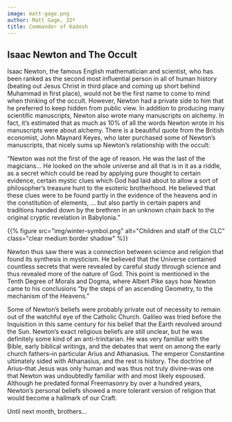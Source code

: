 ```yaml
---
image: matt-gage.png
author: Matt Gage, 32º
title: Commander of Kadosh
---
```


## Isaac Newton and The Occult

Isaac Newton, the famous English mathematician and scientist, who has been ranked as the second most influential person in all of human history (beating out Jesus Christ in third place and coming up short behind Muhammad in first place), would not be the first name to come to mind when thinking of the occult.  However, Newton had a private side to him that he preferred to keep hidden from public view.  In addition to producing many scientific manuscripts, Newton also wrote many manuscripts on alchemy.  In fact, it’s estimated that as much as 10% of all the words Newton wrote in his manuscripts were about alchemy.  There is a beautiful quote from the British economist, John Maynard Keyes, who later purchased some of Newton’s manuscripts, that nicely sums up Newton’s relationship with the occult:

“Newton was not the first of the age of reason.  He was the last of the magicians… He looked on the whole universe and all that is in it as a riddle, as a secret which could be read by applying pure thought to certain evidence, certain mystic clues which God had laid about to allow a sort of philosopher’s treasure hunt to the esoteric brotherhood.  He believed that these clues were to be found partly in the evidence of the heavens and in the constitution of elements, … but also partly in certain papers and traditions handed down by the brethren in an unknown chain back to the original cryptic revelation in Babylonia.”

{{% figure src="img/winter-symbol.png" alt="Children and staff of the CLC" class="clear medium border shadow" %}}

Newton thus saw there was a connection between science and religion that found its synthesis in mysticism.  He believed that the Universe contained countless secrets that were revealed by careful study through science and thus revealed more of the nature of God.  This point is mentioned in the Tenth Degree of Morals and Dogma, where Albert Pike says how Newton came to his conclusions “by the steps of an ascending Geometry, to the mechanism of the Heavens.”  

Some of Newton’s beliefs were probably private out of necessity to remain out of the watchful eye of the Catholic Church.  Galileo was tried before the Inquisition in this same century for his belief that the Earth revolved around the Sun.  Newton’s exact religious beliefs are still unclear, but he was definitely some kind of an anti-trinitarian.  He was very familiar with the Bible, early biblical writings, and the debates that went on among the early church fathers–in particular Arius and Athanasius.  The emperor Constantine ultimately sided with Athanasius, and the rest is history.  The doctrine of Arius–that Jesus was only human and was thus not truly divine–was one that Newton was undoubtedly familiar with and most likely espoused.  Although he predated formal Freemasonry by over a hundred years, Newton’s personal beliefs showed a more tolerant version of religion that would become a hallmark of our Craft.

Until next month, brothers...